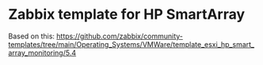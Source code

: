 # Zabbix template for HP SmartArray

Based on this: https://github.com/zabbix/community-templates/tree/main/Operating_Systems/VMWare/template_esxi_hp_smart_array_monitoring/5.4


